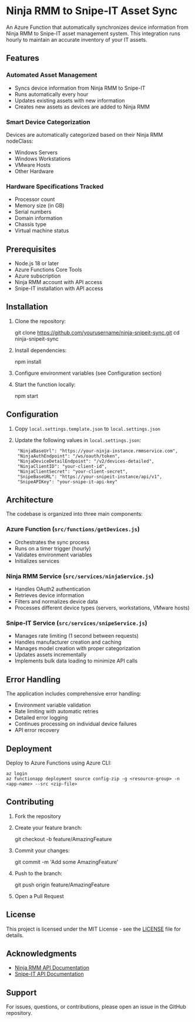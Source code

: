 # Ninja RMM to Snipe-IT Asset Sync

An Azure Function that automatically synchronizes device information from Ninja RMM to Snipe-IT asset management system. This integration runs hourly to maintain an accurate inventory of your IT assets.

## Features

### Automated Asset Management
- Syncs device information from Ninja RMM to Snipe-IT
- Runs automatically every hour
- Updates existing assets with new information
- Creates new assets as devices are added to Ninja RMM

### Smart Device Categorization
Devices are automatically categorized based on their Ninja RMM nodeClass:
- Windows Servers
- Windows Workstations
- VMware Hosts
- Other Hardware

### Hardware Specifications Tracked
- Processor count
- Memory size (in GB)
- Serial numbers
- Domain information
- Chassis type
- Virtual machine status

## Prerequisites

- Node.js 18 or later
- Azure Functions Core Tools
- Azure subscription
- Ninja RMM account with API access
- Snipe-IT installation with API access

## Installation

1. Clone the repository:

    git clone https://github.com/yourusername/ninja-snipeit-sync.git
    cd ninja-snipeit-sync

2. Install dependencies:

    npm install

3. Configure environment variables (see Configuration section)

4. Start the function locally:

    npm start

## Configuration

1. Copy `local.settings.template.json` to `local.settings.json`
2. Update the following values in `local.settings.json`:

        "NinjaBaseUrl": "https://your-ninja-instance.rmmservice.com",
        "NinjaAuthEndpoint": "/ws/oauth/token",
        "NinjaDeviceDetailEndpoint": "/v2/devices-detailed",
        "NinjaClientID": "your-client-id",
        "NinjaClientSecret": "your-client-secret",
        "SnipeBaseURL": "https://your-snipeit-instance/api/v1",
        "SnipeAPIKey": "your-snipe-it-api-key"


## Architecture

The codebase is organized into three main components:

### Azure Function (`src/functions/getDevices.js`)
- Orchestrates the sync process
- Runs on a timer trigger (hourly)
- Validates environment variables
- Initializes services

### Ninja RMM Service (`src/services/ninjaService.js`)
- Handles OAuth2 authentication
- Retrieves device information
- Filters and normalizes device data
- Processes different device types (servers, workstations, VMware hosts)

### Snipe-IT Service (`src/services/snipeService.js`)
- Manages rate limiting (1 second between requests)
- Handles manufacturer creation and caching
- Manages model creation with proper categorization
- Updates assets incrementally
- Implements bulk data loading to minimize API calls

## Error Handling

The application includes comprehensive error handling:
- Environment variable validation
- Rate limiting with automatic retries
- Detailed error logging
- Continues processing on individual device failures
- API error recovery

## Deployment

Deploy to Azure Functions using Azure CLI:

    az login
    az functionapp deployment source config-zip -g <resource-group> -n <app-name> --src <zip-file>

## Contributing

1. Fork the repository
2. Create your feature branch:

    git checkout -b feature/AmazingFeature

3. Commit your changes:

    git commit -m 'Add some AmazingFeature'

4. Push to the branch:

    git push origin feature/AmazingFeature

5. Open a Pull Request

## License

This project is licensed under the MIT License - see the [LICENSE](LICENSE) file for details.

## Acknowledgments

- [Ninja RMM API Documentation](https://eu.ninjarmm.com/apidocs/)
- [Snipe-IT API Documentation](https://snipe-it.readme.io/reference/api-overview)

## Support

For issues, questions, or contributions, please open an issue in the GitHub repository.

